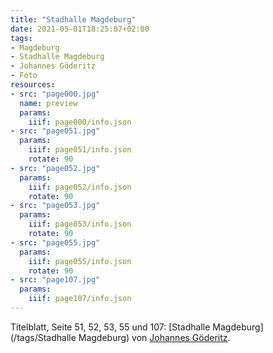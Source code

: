 ```yaml
---
title: "Stadhalle Magdeburg"
date: 2021-05-01T18:25:07+02:00
tags:
- Magdeburg
- Stadhalle Magdeburg
- Johannes Göderitz
- Foto
resources:
- src: "page000.jpg"
  name: preview
  params:
    iiif: page000/info.json
- src: "page051.jpg"
  params:
    iiif: page051/info.json
    rotate: 90
- src: "page052.jpg"
  params:
    iiif: page052/info.json
    rotate: 90
- src: "page053.jpg"
  params:
    iiif: page053/info.json
    rotate: 90
- src: "page055.jpg"
  params:
    iiif: page055/info.json
    rotate: 90
- src: "page107.jpg"
  params:
    iiif: page107/info.json
---
```


Titelblatt, Seite 51, 52, 53, 55 und 107: [Stadhalle Magdeburg](/tags/Stadhalle Magdeburg) von [Johannes Göderitz](/tags/Johannes-Göderitz).
